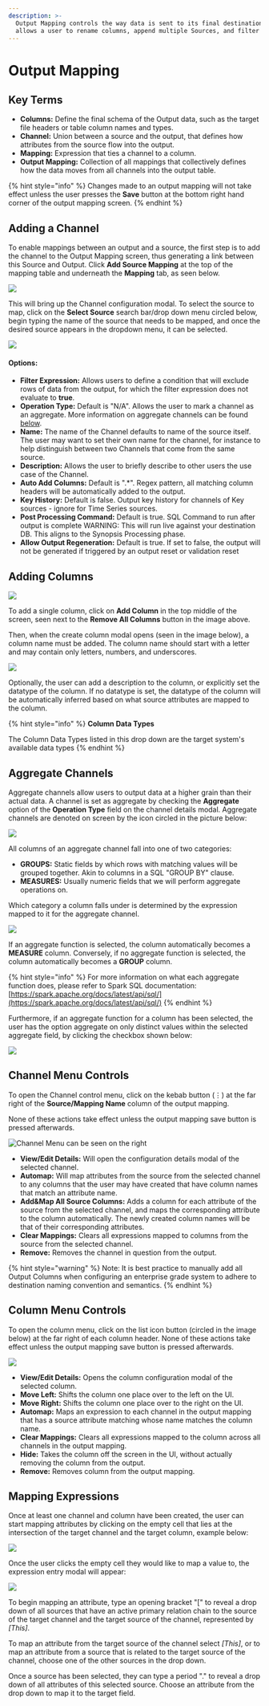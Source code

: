 ```yaml
---
description: >-
  Output Mapping controls the way data is sent to its final destination. It
  allows a user to rename columns, append multiple Sources, and filter data.
---
```


# Output Mapping

## Key Terms 

* **Columns:** Define the final schema of the Output data, such as the target file headers or table column names and types.
* **Channel:** Union between a source and the output, that defines how attributes from the source flow into the output.
* **Mapping:** Expression that ties a channel to a column.
* **Output Mapping:** Collection of all mappings that collectively defines how the data moves from all channels into the output table.

{% hint style="info" %}
Changes made to an output mapping will not take effect unless the user presses the **Save** button at the bottom right hand corner of the output mapping screen.
{% endhint %}

## Adding a Channel

To enable mappings between an output and a source, the first step is to add the channel to the Output Mapping screen, thus generating a link between this Source and Output. Click **Add Source Mapping** at the top of the mapping table and underneath the **Mapping** tab, as seen below.

![](../../.gitbook/assets/addoutputsource%20%281%29.png)

This will bring up the Channel configuration modal. To select the source to map, click on the **Select Source** search bar/drop down menu circled below, begin typing the name of the source that needs to be mapped, and once the desired source appears in the dropdown menu, it can be selected.

![](../../.gitbook/assets/selectmappingsource.png)

#### Options: 

* **Filter Expression:** Allows users to define a condition that will exclude rows of data from the output, for which the filter expression does not evaluate to **true**.
* **Operation Type:** Default is "N/A". Allows the user to mark a channel as an aggregate. More information on aggregate channels can be found [below](output-mapping.md#aggregate-channels).
* **Name:** The name of the Channel defaults to name of the source itself. The user may want to set their own name for the channel, for instance to help distinguish between two Channels that come from the same source.
* **Description:** Allows the user to briefly describe to other users the use case of the Channel.
* **Auto Add Columns:** Default is ".\*". Regex pattern, all matching column headers will be automatically added to the output.
* **Key History:** Default is false. Output key history for channels of Key sources - ignore for Time Series sources.
* **Post Processing Command:** Default is true. SQL Command to run after output is complete WARNING: This will run live against your destination DB. This aligns to the Synopsis Processing phase.
* **Allow Output Regeneration:** Default is true. If set to false, the output will not be generated if triggered by an output reset or validation reset

## Adding Columns

![](../../.gitbook/assets/addoutputsource.png)

To add a single column, click on **Add Column** in the top middle of the screen, seen next to the **Remove All Columns** button in the image above.

Then, when the create column modal opens \(seen in the image below\), a column name must be added. The column name should start with a letter and may contain only letters, numbers, and underscores.

![](../../.gitbook/assets/image%20%28265%29.png)

Optionally, the user can add a description to the column, or explicitly set the datatype of the column. If no datatype is set, the datatype of the column will be automatically inferred based on what source attributes are mapped to the column.

{% hint style="info" %}
**Column Data Types**

The Column Data Types listed in this drop down are the target system's available data types
{% endhint %}

## Aggregate Channels

Aggregate channels allow users to output data at a higher grain than their actual data. A channel is set as aggregate by checking the **Aggregate** option of the **Operation Type** field on the channel details modal. Aggregate channels are denoted on screen by the icon circled in the picture below:

![](../../.gitbook/assets/aggregateicon.png)

 All columns of an aggregate channel fall into one of two categories:

* **GROUPS:** Static fields by which rows with matching values will be grouped together. Akin to columns in a SQL "GROUP BY" clause.
* **MEASURES:** Usually numeric fields that we will perform aggregate operations on.

Which category a column falls under is determined by the expression mapped to it for the aggregate channel.

![](../../.gitbook/assets/aggregateexpression.png)

If an aggregate function is selected, the column automatically becomes a **MEASURE** column. Conversely, if no aggregate function is selected, the column automatically becomes a **GROUP** column.

{% hint style="info" %}
For more information on what each aggregate function does, please refer to Spark SQL documentation: [https://spark.apache.org/docs/latest/api/sql/](https://spark.apache.org/docs/latest/api/sql/)
{% endhint %}

Furthermore, if an aggregate function for a column has been selected, the user has the option aggregate on only distinct values within the selected aggregate field, by clicking the checkbox shown below:

![](../../.gitbook/assets/distinctcheckbox.png)

## Channel Menu Controls

To open the Channel control menu, click on the kebab button \(⋮\) at the far right of the **Source/Mapping Name** column of the output mapping. 

None of these actions take effect unless the output mapping save button is pressed afterwards.

![Channel Menu can be seen on the right](../../.gitbook/assets/image%20%28270%29.png)

* **View/Edit Details:** Will open the configuration details modal of the selected channel.
* **Automap:** Will map attributes from the source from the selected channel to any columns that the user may have created that have column names that match an attribute name.
* **Add&Map All Source Columns:** Adds a column for each attribute of the source from the selected channel, and maps the corresponding attribute to the column automatically. The newly created column names will be that of their corresponding attributes.
* **Clear Mappings:** Clears all expressions mapped to columns from the source from the selected channel.
* **Remove:** Removes the channel in question from the output.

{% hint style="warning" %}
Note: It is best practice to manually add all Output Columns when configuring an enterprise grade system to adhere to destination naming convention and semantics.
{% endhint %}

## Column Menu Controls

To open the column menu, click on the list icon button \(circled in the image below\) at the far right of each column header. None of these actions take effect unless the output mapping save button is pressed afterwards.

![](../../.gitbook/assets/columnmenu.png)

* **View/Edit Details:** Opens the column configuration modal of the selected column.
* **Move Left:** Shifts the column one place over to the left on the UI.
* **Move Right:** Shifts the column one place over to the right on the UI.
* **Automap:** Maps an expression to each channel in the output mapping that has a source attribute matching whose name matches the column name.
* **Clear Mappings:** Clears all expressions mapped to the column across all channels in the output mapping.
* **Hide:** Takes the column off the screen in the UI, without actually removing the column from the output.
* **Remove:** Removes column from the output mapping.

## Mapping Expressions

Once at least one channel and column have been created, the user can start mapping attributes by clicking on the empty cell that lies at the intersection of the target channel and the target column, example below:

![](../../.gitbook/assets/enteringexpression.png)

Once the user clicks the empty cell they would like to map a value to, the expression entry modal will appear:

![](../../.gitbook/assets/image%20%28264%29.png)

To begin mapping an attribute, type an opening bracket "\[" to reveal a drop down of all sources that have an active primary relation chain to the source of the target channel and the target source of the channel, represented by _\[This\]_.   
  
To map an attribute from the target source of the channel select _\[This\]_, or to map an attribute from a source that is related to the target source of the channel, choose one of the other sources in the drop down.  
  
Once a source has been selected, they can type a period "." to reveal a drop down of all attributes of this selected source. Choose an attribute from the drop down to map it to the target field.

